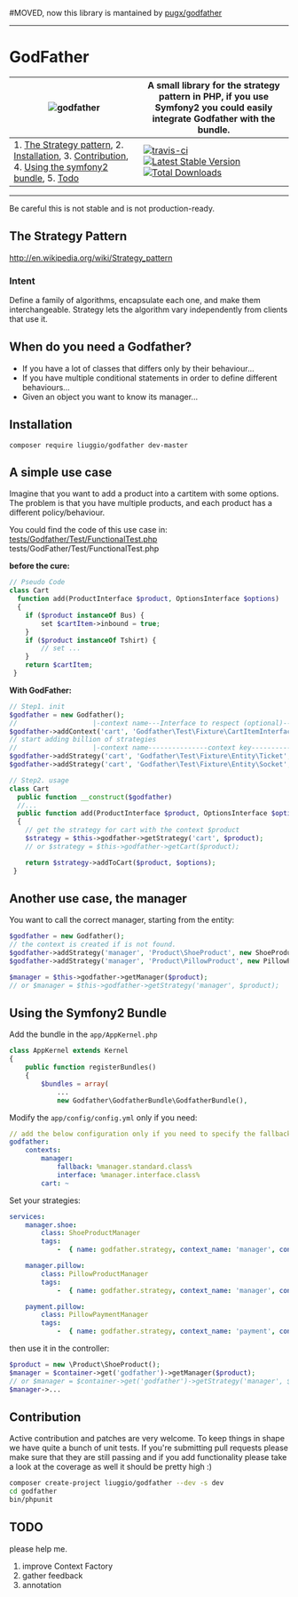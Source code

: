 #MOVED, now this library is mantained by  [pugx/godfather](https://github.com/pugx/godfathe)

---------------------------------------------------

# GodFather

| ![godfather](http://images.wikia.com/cybernations/images/archive/c/c9/20071008043557!Godfather_hand_black.png) | A small library for the strategy pattern in PHP, if you use Symfony2 you could easily integrate Godfather with the bundle.   |
| ------- |-----|
| 1. [The Strategy pattern](#the-strategy-pattern), 2. [Installation](#installation), 3. [Contribution](#contribution), 4. [Using the symfony2 bundle](#using-the-symfony2-bundle), 5. [Todo](#todo) |[![travis-ci](https://secure.travis-ci.org/liuggio/godfather.png)](http://travis-ci.org/liuggio/godfather) [![Latest Stable Version](https://poser.pugx.org/liuggio/godfather/v/stable.png)](https://packagist.org/packages/liuggio/godfather) [![Total Downloads](https://poser.pugx.org/liuggio/godfather/downloads.png)](https://packagist.org/packages/liuggio/godfather) |

------------------------------------------------------

Be careful this is not stable and is not production-ready.

## The Strategy Pattern

http://en.wikipedia.org/wiki/Strategy_pattern

### Intent

Define a family of algorithms, encapsulate each one, and make them interchangeable.
Strategy lets the algorithm vary independently from clients that use it.

## When do you need a Godfather?

- If you have a lot of classes that differs only by their behaviour...
- If you have multiple conditional statements in order to define different behaviours...
- Given an object you want to know its manager...

## Installation

`composer require liuggio/godfather dev-master`

## A simple use case

Imagine that you want to add a product into a cartitem with some options.
The problem is that you have multiple products, and each product has a different policy/behaviour.

You could find the code of this use case in: [tests/Godfather/Test/FunctionalTest.php](https://github.com/liuggio/godfather/blob/master/tests/Godfather/Test/FunctionalTest.php)                                                                                                                                                                                                                      tests/GodFather/Test/FunctionalTest.php

**before the cure:**

```php
// Pseudo Code
class Cart
  function add(ProductInterface $product, OptionsInterface $options)
  {
    if ($product instanceOf Bus) {
        set $cartItem->inbound = true;
    }
    if ($product instanceOf Tshirt) {
        // set ...
    }
    return $cartItem;
 }
```

**With GodFather:**

```php
// Step1. init
$godfather = new Godfather();
//                   |-context name---Interface to respect (optional)----Fallback Strategy-(optional)-|
$godfather->addContext('cart', 'Godfather\Test\Fixture\CartItemInterface', new StandardCartItem());
// start adding billion of strategies
//                   |-context name---------------context key----------------Strategy-------|
$godfather->addStrategy('cart', 'Godfather\Test\Fixture\Entity\Ticket', new TicketCartItem());
$godfather->addStrategy('cart', 'Godfather\Test\Fixture\Entity\Socket', new SocketCartItem());

// Step2. usage
class Cart
  public function __construct($godfather)
  //...
  public function add(ProductInterface $product, OptionsInterface $options)
  {
    // get the strategy for cart with the context $product
    $strategy = $this->godfather->getStrategy('cart', $product);
    // or $strategy = $this->godfather->getCart($product);

    return $strategy->addToCart($product, $options);
 }
```

## Another use case, the manager

You want to call the correct manager, starting from the entity:
```php
$godfather = new Godfather();
// the context is created if is not found.
$godfather->addStrategy('manager', 'Product\ShoeProduct', new ShoeProductManager());
$godfather->addStrategy('manager', 'Product\PillowProduct', new PillowProductManager());

$manager = $this->godfather->getManager($product);
// or $manager = $this->godfather->getStrategy('manager', $product);
```
## Using the Symfony2 Bundle

Add the bundle in the `app/AppKernel.php`
```php
class AppKernel extends Kernel
{
    public function registerBundles()
    {
        $bundles = array(
            ...
            new Godfather\GodfatherBundle\GodfatherBundle(),
```
Modify the `app/config/config.yml` only if you need:
```yml
// add the below configuration only if you need to specify the fallback or the interface.
godfather:
    contexts:
        manager:
            fallback: %manager.standard.class%
            interface: %manager.interface.class%
        cart: ~
```

Set your strategies:
```yml
services:
    manager.shoe:
        class: ShoeProductManager
        tags:
            -  { name: godfather.strategy, context_name: 'manager', context_key: %product.show.class% }

    manager.pillow:
        class: PillowProductManager
        tags:
            -  { name: godfather.strategy, context_name: 'manager', context_key: %product.pillow.class% }

    payment.pillow:
        class: PillowPaymentManager
        tags:
            -  { name: godfather.strategy, context_name: 'payment', context_key: %payment.pillow.class% }
```

then use it in the controller:
```php
$product = new \Product\ShoeProduct();
$manager = $container->get('godfather')->getManager($product);
// or $manager = $container->get('godfather')->getStrategy('manager', $product);
$manager->...
```

## Contribution

Active contribution and patches are very welcome.
To keep things in shape we have quite a bunch of unit tests. If you're submitting pull requests please
make sure that they are still passing and if you add functionality please
take a look at the coverage as well it should be pretty high :)

```bash
composer create-project liuggio/godfather --dev -s dev
cd godfather
bin/phpunit
```

## TODO

please help me.

1. improve Context Factory
2. gather feedback
3. annotation
